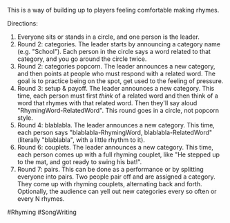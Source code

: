 This is a way of building up to players feeling comfortable making rhymes.

Directions:
1. Everyone sits or stands in a circle, and one person is the leader.
2. Round 2: categories. The leader starts by announcing a category name (e.g. "School"). Each person in the circle says a word related to that category, and you go around the circle twice.
3. Round 2: categories popcorn. The leader announces a new category, and then points at people who must respond with a related word. The goal is to practice being on the spot, get used to the feeling of pressure.
4. Round 3: setup & payoff. The leader announces a new category. This time, each person must first *think* of a related word and then think of a word that rhymes with that related word. Then they'll say aloud "RhymingWord-RelatedWord". This round goes in a circle, not popcorn style.
5. Round 4: blablabla. The leader announces a new category. This time, each person says "blablabla-RhymingWord, blablabla-RelatedWord" (literally "blablabla", with a little rhythm to it).
6. Round 6: couplets. The leader announces a new category. This time, each person comes up with a full rhyming couplet, like "He stepped up to the mat, and got ready to swing his bat!".
7. Round 7: pairs. This can be done as a performance or by splitting everyone into pairs. Two people pair off and are assigned a category. They come up with rhyming couplets, alternating back and forth. Optionally, the audience can yell out new categories every so often or every N rhymes.

#Rhyming #SongWriting